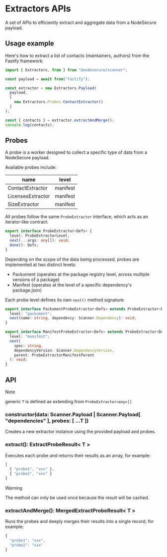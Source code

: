 # Extractors APIs

A set of APIs to efficiently extract and aggregate data from a NodeSecure payload.

## Usage example

Here's how to extract a list of contacts (maintainers, authors) from the Fastify framework:

```ts
import { Extractors, from } from "@nodesecure/scanner";

const payload = await from("fastify");

const extractor = new Extractors.Payload(
  payload,
  [
    new Extractors.Probes.ContactExtractor()
  ]
);

const { contacts } = extractor.extractAndMerge();
console.log(contacts);
```

## Probes

A probe is a worker designed to collect a specific type of data from a NodeSecure payload.

Available probes include:


| name | level |
| --- | --- |
| ContactExtractor | manifest |
| LicensesExtractor | manifest |
| SizeExtractor | manifest |

All probes follow the same `ProbeExtractor` interface, which acts as an iterator-like contract:

```ts
export interface ProbeExtractor<Defs> {
  level: ProbeExtractorLevel;
  next(...args: any[]): void;
  done(): Defs;
}
```

Depending on the scope of the data being processed, probes are implemented at two distinct levels:

- Packument (operates at the package registry level, across multiple versions of a package)
- Manifest (operates at the level of a specific dependency's package.json)

Each probe level defines its own `next()` method signature:

```ts
export interface PackumentProbeExtractor<Defs> extends ProbeExtractor<Defs> {
  level: "packument";
  next(name: string, dependency: Scanner.Dependency): void;
}

export interface ManifestProbeExtractor<Defs> extends ProbeExtractor<Defs> {
  level: "manifest";
  next(
    spec: string,
    dependencyVersion: Scanner.DependencyVersion,
    parent: ProbeExtractorManifestParent
  ): void;
}
```

## API

> [!NOTE]
> generic `T` is defined as extending from `ProbeExtractor<any>[]`

### constructor(data: Scanner.Payload | Scanner.Payload[ "dependencies" ], probes: [ ...T ])

Creates a new extractor instance using the provided payload and probes.

### extract(): ExtractProbeResult< T >

Executes each probe and returns their results as an array, for example:

```js
[
  { "probe1", "xxx" },
  { "probe2", "xxx" }
]
```

> [!WARNING]
> The method can only be used once because the result will be cached.

### extractAndMerge(): MergedExtractProbeResult< T >

Runs the probes and deeply merges their results into a single record, for example:

```js
{
  "probe1": "xxx",
  "probe2": "xxx"
}
```
